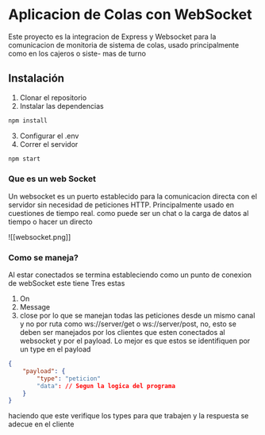 # Aplicacion de Colas con WebSocket

Este proyecto es la integracion de Express y Websocket para la comunicacion de
monitoria de sistema de colas, usado principalmente como en los cajeros o siste-
mas de turno

## Instalación

1. Clonar el repositorio
2. Instalar las dependencias 
```bash
npm install
```
3. Configurar el .env
4. Correr el servidor
```bash
npm start
```


### Que es un web Socket
Un websocket es un puerto establecido para la comunicacion directa con el servidor sin necesidad de peticiones HTTP. Principalmente usado en cuestiones de tiempo real. como puede ser un chat o la carga de datos al tiempo o hacer un directo


![[websocket.png]]

### Como se maneja?
Al estar conectados se termina estableciendo como un punto de conexion de webSocket
este tiene Tres estas
1. On
2. Message
3. close
por lo que se manejan todas las peticiones desde un mismo canal y no por ruta como
ws://server/get o ws://server/post, no, esto se deben ser manejados por los clientes que esten conectados al websocket y por el payload. Lo mejor es que estos se identifiquen por un type en el payload
```json
{
	"payload": {
		"type": "peticion"
		"data": // Segun la logica del programa
	}
}
```
haciendo que este verifique los types para que trabajen y la respuesta se adecue en el cliente
